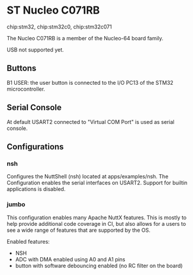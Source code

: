 ST Nucleo C071RB
================

chip:stm32, chip:stm32c0, chip:stm32c071

The Nucleo C071RB is a member of the Nucleo-64 board family.

USB not supported yet.

Buttons
-------

B1 USER: the user button is connected to the I/O PC13 of the STM32
microcontroller.

Serial Console
--------------

At default USART2 connected to \"Virtual COM Port\" is used as serial
console.

Configurations
--------------

### nsh

Configures the NuttShell (nsh) located at apps/examples/nsh. The
Configuration enables the serial interfaces on USART2. Support for
builtin applications is disabled.

### jumbo

This configuration enables many Apache NuttX features. This is mostly to
help provide additional code coverage in CI, but also allows for a users
to see a wide range of features that are supported by the OS.

Enabled features:

-   NSH
-   ADC with DMA enabled using A0 and A1 pins
-   button with software debouncing enabled (no RC filter on the board)
